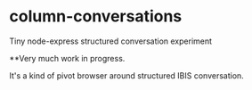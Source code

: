 # column-conversations
Tiny node-express structured conversation experiment

**Very much work in progress.

It's a kind of pivot browser around structured IBIS conversation.
